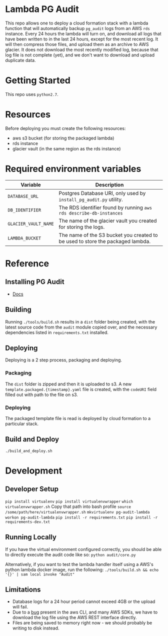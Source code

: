 # Lambda PG Audit

This repo allows one to deploy a cloud formation stack with a lambda function that will automatically backup `pg_audit` logs from an AWS `rds` instance. Every 24 hours the lambda will turn on, and download all logs that have been written to in the last 24 hours, except for the most recent log. It will then compress those files, and upload them as an archive to AWS glacier. It does not download the most recently modified log, because that log file is not complete (yet), and we don't want to download and upload duplicate data.

# Getting Started
This repo uses `python2.7`.

# Resources
Before deploying you must create the following resources:
- aws s3 bucket (for storing the packaged lambda)
- rds instance
- glacier vault (in the same region as the rds instance)

# Required environment variables
| Variable | Description |
| --- | --- |
| `DATABASE_URL` | Postgres Database URI, only used by `install_pg_audit.py` utility. |
| `DB_IDENTIFIER` | The RDS identifier found by running `aws rds describe-db-instances` |
| `GLACIER_VAULT_NAME` | The name of the glacier vault you created for storing the logs. |
| `LAMBDA_BUCKET` | The name of the S3 bucket you created to be used to store the packaged lambda. |


# Reference

## Installing PG Audit
- [Docs](/docs/pg_audit_setup)

## Building
Running `./tools/build.sh` results in a `dist` folder being created, with the latest source code from the `audit` module copied over, and the necessary dependencies listed in `requirements.txt` installed.

## Deploying
Deploying is a 2 step process, packaging and deploying.

### Packaging
The `dist` folder is zipped and then it is uploaded to s3. A new `template.packaged.{timestamp}.yaml` file is created, with the `codeURI` field filled out with path to the file on s3.

### Deploying
The packaged template file is read is deployed by cloud formation to a particular stack.

## Build and Deploy
`./build_and_deploy.sh`

# Development

## Developer Setup
`pip install virtualenv`
`pip install virtualenvwrapper`
`which virtualenvwrapper.sh`
Copy that path into bash profile
`source /some/path/here/virtualenvwrapper.sh`
`mkvirtualenv pg-audit-lambda`
`workon pg-audit-lambda`
`pip install -r requirements.txt`
`pip install -r requirements-dev.txt`

## Running Locally
If you have the virtual environment configured correctly, you should be able to directly execute the audit code like so:
`python audit/core.py`

Alternatively, if you want to test the lambda handler itself using a AWS's python lambda docker image, run the following:
`./tools/build.sh && echo '{}' | sam local invoke "Audit"`


## Limitations
- Database logs for a 24 hour period cannot exceed 4GB or the upload will fail.
- Due to a [bug](https://github.com/aws/aws-sdk-net/issues/921#issuecomment-381540115) present in the aws CLI, and many AWS SDKs, we have to download the log file using the AWS REST interface directly.
- Files are being saved to memory right now - we should probably be writing to disk instead.
